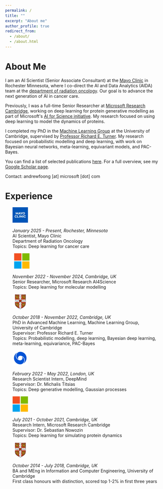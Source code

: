 ```yaml
---
permalink: /
title: ""
excerpt: "About me"
author_profile: true
redirect_from:
  - /about/
  - /about.html
---
```


<left> <h1>About Me</h1> </left>
I am an AI Scientist (Senior Associate Consultant) at the [Mayo Clinic](https://www.mayoclinic.org/) in Rochester Minnesota, where I co-direct the AI and Data Analytics (AIDA) team at the [department of radiation oncology](https://www.mayoclinic.org/departments-centers/radiation-oncology/home/orc-20188588).
Our goal is to advance the next generation of AI in cancer care.

Previously, I was a full-time Senior Researcher at [Microsoft Research Cambridge](https://www.microsoft.com/en-us/research/lab/microsoft-research-cambridge/), working on deep learning for protein generative modelling as part of Microsoft's [AI for Science initiative](https://www.microsoft.com/en-us/research/lab/microsoft-research-ai4science/). My research focused on using deep learning to model the dynamics of proteins.

I completed my PhD in the [Machine Learning Group](http://mlg.eng.cam.ac.uk/?portfolio=andrew-foong-yue-kwang) at the University of Cambridge, supervised by [Professor Richard E. Turner](http://cbl.eng.cam.ac.uk/Public/Turner/). My research focused on probabilistic modelling and deep learning, with work on Bayesian neural networks, meta-learning, equivariant models, and PAC-Bayes.

You can find a list of selected publications [here](./publications.md). For a full overview, see my [Google Scholar page](https://scholar.google.com/citations?user=2UOjgIUAAAAJ&hl=en).

Contact: andrewfoong [at] microsoft [dot] com

<left> <h1>Experience</h1> </left>

<p>
<ul style="list-style-type:none;">
<li>
	<div class='timeline-item'>
		<img class='timeline-image'  src="../assets/mayo_clinic_logo.jpeg" width="50" height="50" float="left">
		<div class='timeline-text'>
			<p>
			<i>January 2025 - Present, Rochester, Minnesota</i> <br/>
			AI Scientist, Mayo Clinic<br/>
		    Department of Radiation Oncology <br/>
			Topics: Deep learning for cancer care
			</p>
		</div>
	</div>
</li>
<li>
	<div class='timeline-item'>
		<img class='timeline-image'  src="../assets/msr.jpeg" width="50" style="margin-right:5px; margin-left:5px;" height="50" float="left">
		<div class='timeline-text'>
			<p>
			<i>November 2022 - November 2024, Cambridge, UK</i> <br/>
			Senior Researcher, Microsoft Research AI4Science <br/>
			Topics: Deep learning for molecular modelling
			</p>
		</div>
	</div>
</li>
<li>
	<div class='timeline-item'>
		<img class='timeline-image'  src="../assets/uoc.jpeg" width="50" height="50" float="left">
		<div class='timeline-text'>
			<p>
			<i>October 2018 - November 2022, Cambridge, UK</i> <br/>
			PhD in Advanced Machine Learning, Machine Learning Group, University of Cambridge <br/>
			Supervisor: Professor Richard E. Turner <br/>
			Topics: Probabilistic modelling, deep learning, Bayesian deep learning, meta-learning, equivariance, PAC-Bayes
			</p>
		</div>
	</div>
</li>
<li>
	<div class='timeline-item'>
		<img class='timeline-image' src="../assets/dm.png" width="50" height="50" float="left">
		<div class='timeline-text'>
			<p>
			<i>February 2022 - May 2022, London, UK</i> <br/>
			Research Scientist Intern, DeepMind <br/>
			Supervisor: Dr. Michalis Titsias <br/>
			Topics: Deep generative modelling, Gaussian processes
			</p>
		</div>
	</div>
</li>
<li>
	<div class='timeline-item'>
		<img class='timeline-image'  src="../assets/msr.jpeg" width="50" height="50" float="left">
		<div class='timeline-text'>
			<p>
			<i>July 2021 - October 2021, Cambridge, UK</i> <br/>
			Research Intern, Microsoft Research Cambridge <br/>
			Supervisor: Dr. Sebastian Nowozin <br/>
			Topics: Deep learning for simulating protein dynamics
			</p>
		</div>
	</div>
</li>
<li>
	<div class='timeline-item'>
		<img  class='timeline-image' src="../assets/uoc.jpeg" width="50" height="50" float="left">
		<div class='timeline-text'>
			<p>
			<i>October 2014 - July 2018, Cambridge, UK</i> <br/>
			BA and MEng in Information and Computer Engineering, University of Cambridge <br/>
      First class honours with distinction, scored top 1-2% in first three years
			</p>
		</div>
	</div>
</li>
</ul>
